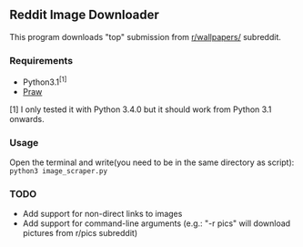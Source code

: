 ## Reddit Image Downloader ##

This program downloads "top" submission from [r/wallpapers/](https://www.reddit.com/r/wallpapers/) subreddit.

### Requirements
* Python3.1<sup>[1]</sup>
* [Praw](https://github.com/praw-dev/praw#installation)


[1] I only tested it with Python 3.4.0 but it should work from Python 3.1 onwards.

### Usage
Open the terminal and write(you need to be in the same directory as script):<br>
```python3 image_scraper.py```

### TODO
* Add support for non-direct links to images
* Add support for command-line arguments (e.g.: "-r pics" will download pictures from r/pics subreddit)